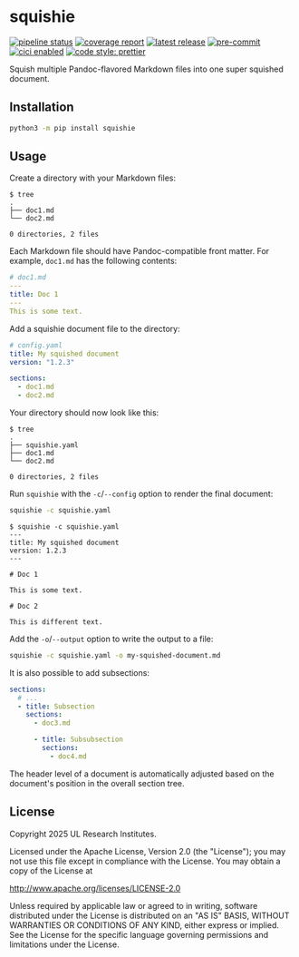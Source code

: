 # squishie

<!-- BADGIE TIME -->

[![pipeline status](https://img.shields.io/gitlab/pipeline-status/saferatday0/sandbox/squishie?branch=main)](https://gitlab.com/saferatday0/sandbox/squishie/-/commits/main)
[![coverage report](https://img.shields.io/gitlab/pipeline-coverage/saferatday0/sandbox/squishie?branch=main)](https://gitlab.com/saferatday0/sandbox/squishie/-/commits/main)
[![latest release](https://img.shields.io/gitlab/v/release/saferatday0/sandbox/squishie)](https://gitlab.com/saferatday0/sandbox/squishie/-/releases)
[![pre-commit](https://img.shields.io/badge/pre--commit-enabled-brightgreen?logo=pre-commit)](https://github.com/pre-commit/pre-commit)
[![cici enabled](https://img.shields.io/badge/%E2%9A%A1_cici-enabled-c0ff33)](https://gitlab.com/saferatday0/cici)
[![code style: prettier](https://img.shields.io/badge/code_style-prettier-ff69b4.svg)](https://github.com/prettier/prettier)

<!-- END BADGIE TIME -->

Squish multiple Pandoc-flavored Markdown files into one super squished document.

## Installation

```sh
python3 -m pip install squishie
```

## Usage

Create a directory with your Markdown files:

```console
$ tree
.
├── doc1.md
└── doc2.md

0 directories, 2 files
```

Each Markdown file should have Pandoc-compatible front matter. For example,
`doc1.md` has the following contents:

```yaml
# doc1.md
---
title: Doc 1
---
This is some text.
```

Add a squishie document file to the directory:

```yaml
# config.yaml
title: My squished document
version: "1.2.3"

sections:
  - doc1.md
  - doc2.md
```

Your directory should now look like this:

```console
$ tree
.
├── squishie.yaml
├── doc1.md
└── doc2.md

0 directories, 2 files
```

Run `squishie` with the `-c`/`--config` option to render the final document:

```sh
squishie -c squishie.yaml
```

```console
$ squishie -c squishie.yaml
---
title: My squished document
version: 1.2.3
---

# Doc 1

This is some text.

# Doc 2

This is different text.
```

Add the `-o`/`--output` option to write the output to a file:

```sh
squishie -c squishie.yaml -o my-squished-document.md
```

It is also possible to add subsections:

```yaml
sections:
  # ...
  - title: Subsection
    sections:
      - doc3.md

      - title: Subsubsection
        sections:
          - doc4.md
```

The header level of a document is automatically adjusted based on the document's
position in the overall section tree.

## License

Copyright 2025 UL Research Institutes.

Licensed under the Apache License, Version 2.0 (the "License"); you may not use
this file except in compliance with the License. You may obtain a copy of the
License at

<http://www.apache.org/licenses/LICENSE-2.0>

Unless required by applicable law or agreed to in writing, software distributed
under the License is distributed on an "AS IS" BASIS, WITHOUT WARRANTIES OR
CONDITIONS OF ANY KIND, either express or implied. See the License for the
specific language governing permissions and limitations under the License.
